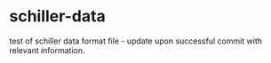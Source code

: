 schiller-data
======================================


test of schiller data format file - update upon successful commit with relevant information. 